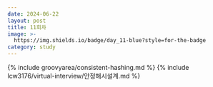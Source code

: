 ```yaml
---
date: 2024-06-22
layout: post
title: 11회차
image: >-
  https://img.shields.io/badge/day_11-blue?style=for-the-badge
category: study 
---
```


{% include groovyarea/consistent-hashing.md %}
{% include lcw3176/virtual-interview/안정해시설계.md %}
